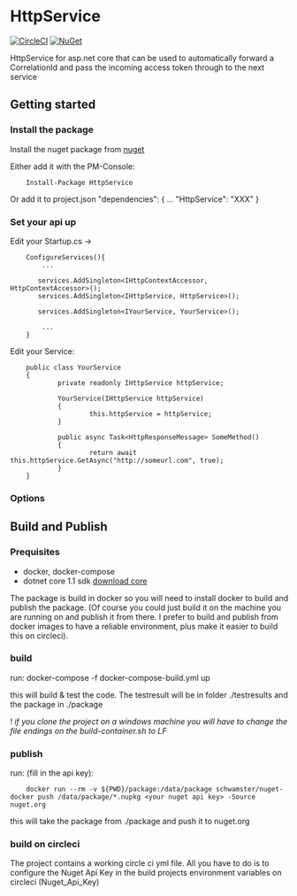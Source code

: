 # HttpService

[![CircleCI](https://circleci.com/gh/schwamster/HttpService.svg?style=shield&circle-token)](https://circleci.com/gh/schwamster/HttpService) [![NuGet](https://img.shields.io/nuget/v/HttpService.svg)](https://www.nuget.org/packages/HttpService/)

HttpService for asp.net core that can be used to automatically forward a CorrelationId and pass the incoming access token through to the next service

## Getting started

### Install the package
Install the nuget package from [nuget](https://www.nuget.org/packages/HttpService/)

Either add it with the PM-Console:
        
        Install-Package HttpService

Or add it to project.json
        "dependencies": {
            ...
            "HttpService": "XXX"
        }

### Set your api up

Edit your Startup.cs -> 

        ConfigureServices(){
            ...

           services.AddSingleton<IHttpContextAccessor, HttpContextAccessor>();
           services.AddSingleton<IHttpService, HttpService>();

           services.AddSingleton<IYourService, YourService>();
            
            ...
        }

Edit your Service:

        public class YourService 
        {
                private readonly IHttpService httpService;

                YourService(IHttpService httpService)
                {
                        this.httpService = httpService;
                }

                public async Task<HttpResponseMessage> SomeMethod()
                {
                        return await this.httpService.GetAsync("http://someurl.com", true);
                }
        }

### Options


## Build and Publish

### Prequisites

* docker, docker-compose
* dotnet core 1.1 sdk  [download core](https://www.microsoft.com/net/core)

The package is build in docker so you will need to install docker to build and publish the package.
(Of course you could just build it on the machine you are running on and publish it from there. 
I prefer to build and publish from docker images to have a reliable environment, plus make it easier 
to build this on circleci).

### build

run:
        docker-compose -f docker-compose-build.yml up

this will build & test the code. The testresult will be in folder ./testresults and the package in ./package

! *if you clone the project on a windows machine you will have to change the file endings on the build-container.sh to LF*

### publish

run: (fill in the api key):

        docker run --rm -v ${PWD}/package:/data/package schwamster/nuget-docker push /data/package/*.nupkg <your nuget api key> -Source nuget.org

this will take the package from ./package and push it to nuget.org

### build on circleci

The project contains a working circle ci yml file. All you have to do is to configure the Nuget Api Key in the build projects environment variables on circleci (Nuget_Api_Key)


